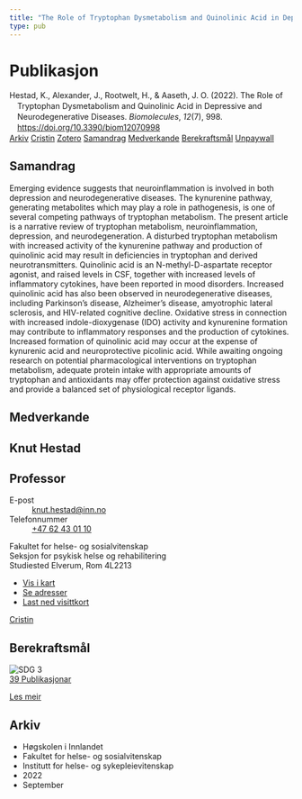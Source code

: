 ```yaml
---
title: "The Role of Tryptophan Dysmetabolism and Quinolinic Acid in Depressive and Neurodegenerative Diseases"
type: pub
---
```

<h1>Publikasjon</h1>
<article id="csl-bib-container-9KE5E2AV" class="csl-bib-container">
  <div class="csl-bib-body" style="line-height: 1.35; padding-left: 1em; text-indent:-1em;">
  <div class="csl-entry">Hestad, K., Alexander, J., Rootwelt, H., &amp; Aaseth, J. O. (2022). The Role of Tryptophan Dysmetabolism and Quinolinic Acid in Depressive and Neurodegenerative Diseases. <i>Biomolecules</i>, <i>12</i>(7), 998. <a href="https://doi.org/10.3390/biom12070998">https://doi.org/10.3390/biom12070998</a></div>
</div>
  <div class="csl-bib-buttons">
    <a href="#taxonomy-article-9KE5E2AV" class="csl-bib-button">Arkiv</a>
    <a href="https://app.cristin.no/results/show.jsf?id=2050250" alt="Cristin URL" class="csl-bib-button">Cristin</a>
    <a href="http://zotero.org/groups/5022929/items/9KE5E2AV" alt="Zotero URL" class="csl-bib-button">Zotero</a>
    <a href="#abstract-article-9KE5E2AV" class="csl-bib-button">Samandrag</a>
    <a href="#contributors-article-9KE5E2AV" class="csl-bib-button">Medverkande</a>
    <a href="#sdg-article-9KE5E2AV" class="csl-bib-button">Berekraftsmål</a>
    <a href="https://www.mdpi.com/2218-273X/12/7/998/pdf?version=1658739095" class="csl-bib-button">Unpaywall</a>
  </div>
  <div id="csl-bib-meta-container-9KE5E2AV"></div>
</article>
<div id="csl-bib-meta-9KE5E2AV" class="csl-bib-meta">
  <article id="abstract-article-9KE5E2AV" class="abstract-article">
    <h1>Samandrag</h1>
    Emerging evidence suggests that neuroinflammation is involved in both depression and neurodegenerative diseases. The kynurenine pathway, generating metabolites which may play a role in pathogenesis, is one of several competing pathways of tryptophan metabolism. The present article is a narrative review of tryptophan metabolism, neuroinflammation, depression, and neurodegeneration. A disturbed tryptophan metabolism with increased activity of the kynurenine pathway and production of quinolinic acid may result in deficiencies in tryptophan and derived neurotransmitters. Quinolinic acid is an N-methyl-D-aspartate receptor agonist, and raised levels in CSF, together with increased levels of inflammatory cytokines, have been reported in mood disorders. Increased quinolinic acid has also been observed in neurodegenerative diseases, including Parkinson’s disease, Alzheimer’s disease, amyotrophic lateral sclerosis, and HIV-related cognitive decline. Oxidative stress in connection with increased indole-dioxygenase (IDO) activity and kynurenine formation may contribute to inflammatory responses and the production of cytokines. Increased formation of quinolinic acid may occur at the expense of kynurenic acid and neuroprotective picolinic acid. While awaiting ongoing research on potential pharmacological interventions on tryptophan metabolism, adequate protein intake with appropriate amounts of tryptophan and antioxidants may offer protection against oxidative stress and provide a balanced set of physiological receptor ligands.
  </article>
  <article id="contributors-article-9KE5E2AV" class="contributors-article">
    <h1>Medverkande</h1>
    <div class="personas">
<div class="vrtx-hinn-person-card">
<div class="photo">
<i class="lar la-user-circle missing-person"></i>
</div>
<div class="info">
<hgroup><h1>Knut Hestad</h1>
<h2>Professor</h2>
</hgroup><dl>
<dt>E-post</dt>
<dd>
<a href="mailto:knut.hestad@inn.no">knut.hestad@inn.no</a>
</dd>
<dt>Telefonnummer</dt>
<dd><a href="tel:+4762430110">
+47 62 43 01 10
</a></dd>
</dl>
<p>
Fakultet for helse- og sosialvitenskap<br>
Seksjon for psykisk helse og rehabilitering<br>
Studiested Elverum,
Rom 4L2213
</p>
<ul class="vrtx-hinn-links">
<li><a href="https://www.google.com/maps?q=60.88177,11.53669">Vis i kart</a></li>
<li><a href="https://www.inn.no/finn-en-ansatt/knut-hestad.html#vrtx-hinn-addresses">Se adresser</a></li>
<li><a href="https://www.inn.no/finn-en-ansatt/knut-hestad.html?vrtx=vcf">Last ned visittkort</a></li>
</ul>
</div>
</div>
<a href="https://app.cristin.no/persons/show.jsf?id=43557" alt="Cristin URL" class="personas-cristin">Cristin</a>
</div>
  </article>
  <article id="sdg-article-9KE5E2AV" class="sdg-article">
    <h1>Berekraftsmål</h1>
    <div class="sdg-container"><div id="sdg3" class="sdg">
<img src="{{< params subfolder >}}images/sdg/sdg03_no.png" class="image" alt="SDG 3">
<div class="sdg-overlay">
<a href="{{< params subfolder >}}no/archive/?sdg=3#archive" class="sdg-publication-count"><span>39</span> Publikasjonar</a>
<p><a href="https://www.fn.no/om-fn/fns-baerekraftsmaal/god-helse-og-livskvalitet?lang=nno-NO" class="sdg-read-more">Les meir</a></p>
</div>
</div></div>
  </article>
  <article id="taxonomy-article-9KE5E2AV" class="taxonomy-article">
    <h1>Arkiv</h1>
    <ul>
      <li>Høgskolen i Innlandet</li>
      <li>Fakultet for helse- og sosialvitenskap</li>
      <li>Institutt for helse- og sykepleievitenskap</li>
      <li>2022</li>
      <li>September</li>
    </ul>
  </article>
</div>
